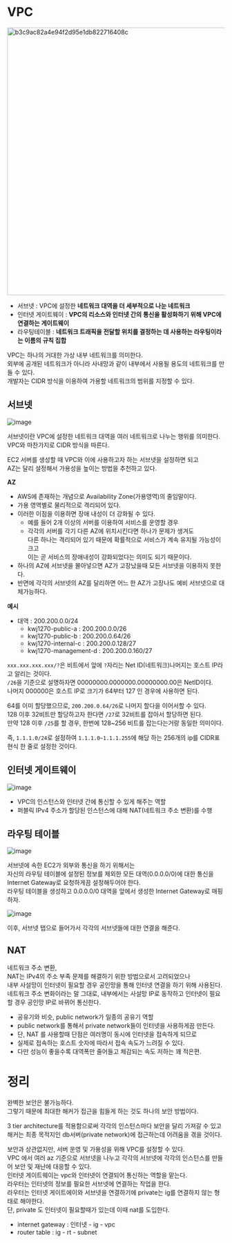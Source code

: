 # VPC 

<img width="619" alt="b3c9ac82a4e94f2d95e1db822716408c" src="https://user-images.githubusercontent.com/50267433/147635585-c96df37a-4567-4f36-ab51-3b37814543c3.png">        

* 서브넷 : VPC에 설정한 **네트워크 대역을 더 세부적으로 나눈 네트워크**                
* 인터넷 게이트웨이 : **VPC의 리소스와 인터넷 간의 통신을 활성화하기 위해 VPC에 연결하는 게이트웨이**        
* 라우팅테이블 : **네트워크 트래픽을 전달할 위치를 결정하는 데 사용하는 라우팅이라는 이름의 규칙 집합**     
               
VPC는 하나의 거대한 가상 내부 네트워크를 의미한다.                  
외부에 공개된 네트워크가 아니라 사내망과 같이 내부에서 사용될 용도의 네트워크를 만들 수 있다.     
개발자는 CIDR 방식을 이용하여 가용할 네트워크의 범위를 지정할 수 있다.                   
      
## 서브넷 
   
![image](https://user-images.githubusercontent.com/50267433/147636205-5afaa1f9-289a-49b8-8646-3f5e5a150609.png)
   
서브넷이란 VPC에 설정한 네트워크 대역을 여러 네트워크로 나누는 행위를 의미한다.              
VPC와 마찬가지로 CIDR 방식을 따른다.                     
       
EC2 서버를 생성할 때 VPC와 이에 사용하고자 하는 서브넷을 설정하면 되고          
AZ는 달리 설정해서 가용성을 높이는 방법을 추천하고 있다.                
            
**AZ**         
* AWS에 존재하는 개념으로 Availability Zone(가용영역)의 줄임말이다.        
* 가용 영역별로 물리적으로 격리되어 있다.         
* 이러한 이점을 이용하면 장애 내성이 더 강화될 수 있다.       
    * 예를 들어 2개 이상의 서버를 이용하여 서비스를 운영할 경우        
    * 각각의 서버를 각기 다른 AZ에 위치시킨다면 하나가 문제가 생겨도   
      다른 하나는 격리되어 있기 때문에 확률적으로 서비스가 계속 유지될 가능성이 크고           
      이는 곧 서비스의 장애내성이 강화되었다는 의미도 되기 때문이다.      
* 하나의 AZ에 서브넷을 몰아넣으면 AZ가 고장났을때 모든 서브넷을 이용하지 못한다.     
* 반면에 각각의 서브넷의 AZ를 달리하면 어느 한 AZ가 고장나도 예비 서브넷으로 대체가능하다.   

**예시**  
- 대역 : 200.200.0.0/24   
    - kwj1270-public-a : 200.200.0.0/26
    - kwj1270-public-b : 200.200.0.64/26
    - kwj1270-internal-c : 200.200.0.128/27
    - kwj1270-management-d : 200.200.0.160/27
            
`xxx.xxx.xxx.xxx/?`은 비트에서 앞에 `?`자리는 Net ID(네트워크)나머지는 호스트 IP라고 알리는 것이다.      
`/26`을 기준으로 설명하자면 00000000.0000000.00000000.00은 NetID이다.        
나머지 000000은 호스트 IP로 크기가 64부터 127 인 경우에 사용하면 된다.   
          
64를 이미 할당했으므로, `200.200.0.64/26`로 나머지 할다을 이어서할 수 있다.                
128 이후 32비트만 할당하고자 한다면 `/27`로 32비트를 잡아서 할당하면 된다.          
만약 128 이후 `/25`를 할 경우, 한번에 128~256 비트를 잡는다는거랑 동일한 의미이다.         
       
즉, `1.1.1.0/24`로 설정하여 `1.1.1.0~1.1.1.255`에 해당 하는 256개의 ip를 CIDR표현식 한 줄로 설정한 것이다.       
       
## 인터넷 게이트웨이    

![image](https://user-images.githubusercontent.com/50267433/147636388-38c0814f-9f9d-4060-981d-93e31cf7a921.png)    
      
* VPC의 인스턴스와 인터넷 간에 통신할 수 있게 해주는 역할  
* 퍼블릭 IPv4 주소가 할당된 인스턴스에 대해 NAT(네트워크 주소 변환)를 수행      
  
## 라우팅 테이블    

![image](https://user-images.githubusercontent.com/50267433/147636589-39646a06-cce7-449d-8169-cdc89d926a93.png)
      
서브넷에 속한 EC2가 외부와 통신을 하기 위해서는     
자신의 라우팅 테이블에 설정된 정보를 제외한 모든 대역(0.0.0.0/0)에 대한 통신을 Internet Gateway로 요청하게끔 설정해두어야 한다.       
라우팅 테이블을 생성하고 0.0.0.0/0 대역을 앞에서 생성한 Internet Gateway로 매핑하자.   

![image](https://user-images.githubusercontent.com/50267433/147636641-6182e4aa-b799-4d95-9988-dc3cab46e962.png)
   
이후, 서브넷 탭으로 들어가서 각각의 서브넷들에 대한 연결을 해준다.   
    
## NAT     
  
네트워크 주소 변환,         
NAT는 IPv4의 주소 부족 문제를 해결하기 위한 방법으로서 고려되었으나        
내부 사설망이 인터넷이 필요할 경우 공인망을 통해 인터넷 연결을 하기 위해 사용된다.        
네트워크 주소 변화이라는 말 그대로, 내부에서는 사설망 IP로 동작하고 인터넷이 필요할 경우 공인망 IP로 바뀌어 통신한다.  
   
* 공유기와 비슷, public network가 일종의 공유기 역할  
* public network를 통해서 private network들이 인터넷을 사용하게끔 만든다.     
* 단, NAT 를 사용할때 단점은 여러명이 동시에 인터넷을 접속하게 되므로  
* 실제로 접속하는 호스트 숫자에 따라서 접속 속도가 느려질 수 있다.   
* 다만 성능이 좋을수록 대역폭만 줄어들고 체감되는 속도 저하는 꽤 적은편.   

# 정리  
  
완벽한 보안은 불가능하다.     
그렇기 때문에 최대한 해커가 접근을 힘들게 하는 것도 하나의 보안 방법이다.     
  
3 tier architecture를 적용함으로써 각각의 인스턴스마다 보안을 달리 가져갈 수 있고       
해커는 최종 목적지인 db서버(private network)에 접근하는데 어려움을 겪을 것이다.       
        
보안과 상관없지만, 서버 운영 및 가용성을 위해 VPC를 설정할 수 있다.        
VPC 에서 여러 az 기준으로 서브넷을 나누고 각각의 서브넷에 각각의 인스턴스를 만들어 보안 및 재난에 대응할 수 있다.       
인터넷 게이트웨이는 vpc와 인터넷이 연결되어 통신하는 역할을 맡는다.     
라우터는 인터넷의 정보를 필요한 서브넷에 연결하는 작업을 한다.        
라우터는 인터넷 게이트에이와 서브넷을 연결하기에 private는 ig를 연결하지 않는 형태로 해야한다.    
단, private 도 인터넷이 필요할때가 있는데 이때 nat를 도입한다.   

* internet gateway : 인터넷 - ig - vpc
* router table : ig - rt - subnet    




